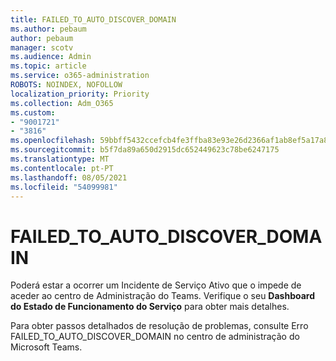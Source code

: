 ```yaml
---
title: FAILED_TO_AUTO_DISCOVER_DOMAIN
ms.author: pebaum
author: pebaum
manager: scotv
ms.audience: Admin
ms.topic: article
ms.service: o365-administration
ROBOTS: NOINDEX, NOFOLLOW
localization_priority: Priority
ms.collection: Adm_O365
ms.custom:
- "9001721"
- "3816"
ms.openlocfilehash: 59bbff5432ccefcb4fe3ffba83e93e26d2366af1ab8ef5a17a8294c1c5c0dfcb
ms.sourcegitcommit: b5f7da89a650d2915dc652449623c78be6247175
ms.translationtype: MT
ms.contentlocale: pt-PT
ms.lasthandoff: 08/05/2021
ms.locfileid: "54099981"
---
```

# <a name="failed_to_auto_discover_domain"></a>FAILED_TO_AUTO_DISCOVER_DOMAIN

Poderá estar a ocorrer um Incidente de Serviço Ativo que o impede de aceder ao centro de Administração do Teams. Verifique o seu **Dashboard do Estado de Funcionamento do Serviço** para obter mais detalhes.

Para obter passos detalhados de resolução de problemas, consulte Erro FAILED_TO_AUTO_DISCOVER_DOMAIN no centro de administração do Microsoft Teams.

